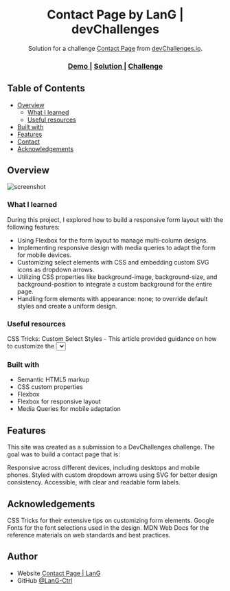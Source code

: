 <!-- Please update value in the {}  -->

<h1 align="center">Contact Page by LanG | devChallenges</h1>

<div align="center">
   Solution for a challenge <a href="https://devchallenges.io/challenge/contact-page" target="_blank">Contact Page</a> from <a href="http://devchallenges.io" target="_blank">devChallenges.io</a>.
</div>

<div align="center">
  <h3>
    <a href="https://lang-ctrl.github.io/devchallenges_contact-page">
      Demo
    </a>
    <span> | </span>
    <a href="https://github.com/LanG-Ctrl/devchallenges_contact-page">
      Solution
    </a>
    <span> | </span>
    <a href="https://devchallenges.io/challenge/contact-page">
      Challenge
    </a>
  </h3>
</div>

<!-- TABLE OF CONTENTS -->

## Table of Contents

- [Overview](#overview)
  - [What I learned](#what-i-learned)
  - [Useful resources](#useful-resources)
- [Built with](#built-with)
- [Features](#features)
- [Contact](#contact)
- [Acknowledgements](#acknowledgements)

<!-- OVERVIEW -->

## Overview

![screenshot](https://user-images.githubusercontent.com/16707738/92399059-5716eb00-f132-11ea-8b14-bcacdc8ec97b.png)

<!--
Introduce your projects by taking a screenshot or a gif. Try to tell visitors a story about your project by answering:

- What have you learned/improved?
- Your wisdom? :)
-->

### What I learned

During this project, I explored how to build a responsive form layout with the following features:

- Using Flexbox for the form layout to manage multi-column designs.
- Implementing responsive design with media queries to adapt the form for mobile devices.
- Customizing select elements with CSS and embedding custom SVG icons as dropdown arrows.
- Utilizing CSS properties like background-image, background-size, and background-position to integrate a custom background for the entire page.
- Handling form elements with appearance: none; to override default styles and create a uniform design.

### Useful resources

CSS Tricks: Custom Select Styles - This article provided guidance on how to customize the <select> dropdown.
MDN Web Docs - A valuable resource for CSS syntax and techniques.

### Built with

- Semantic HTML5 markup
- CSS custom properties
- Flexbox
- Flexbox for responsive layout
- Media Queries for mobile adaptation


## Features

This site was created as a submission to a DevChallenges challenge. The goal was to build a contact page that is:

Responsive across different devices, including desktops and mobile phones.
Styled with custom dropdown arrows using SVG for better design consistency.
Accessible, with clear and readable form labels.

## Acknowledgements

CSS Tricks for their extensive tips on customizing form elements.
Google Fonts for the font selections used in the design.
MDN Web Docs for the reference materials on web standards and best practices.

## Author

- Website [Contact Page | LanG](https://lang-ctrl.github.io/devchallenges_contact-page/)
- GitHub [@LanG-Ctrl](https://github.com/LanG-Ctrl)